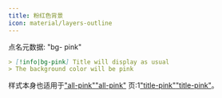 ```yaml
---
title: 粉红色背景
icon: material/layers-outline
---
```


点名元数据: "bg- pink"

```md
> [!info|bg-pink] Title will display as usual
> The background color will be pink
```

样式本身也适用于["all-pink"](../combined-styling/page-6.md)["all-pink"](../combined-styling/page-6.md)
页:1["title-pink"](../title-styling/page-6.md)["title-pink"](../title-styling/page-6.md)。

